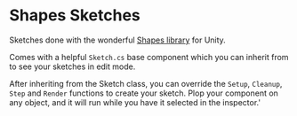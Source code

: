 # Shapes Sketches
Sketches done with the wonderful [Shapes library](https://acegikmo.com/shapes) for Unity.


Comes with a helpful `Sketch.cs` base component which you can inherit from to see your sketches in edit mode.

After inheriting from the Sketch class, you can override the `Setup`, `Cleanup`, `Step` and `Render` functions to create your sketch.
Plop your component on any object, and it will run while you have it selected in the inspector.'
